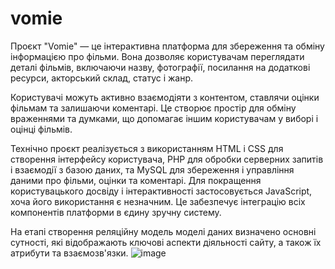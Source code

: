 # vomie
 Проєкт "Vomie" — це інтерактивна платформа для збереження та обміну інформацією про фільми. Вона дозволяє користувачам переглядати деталі фільмів, включаючи назву, фотографії, посилання на додаткові ресурси, акторський склад, статус і жанр.

Користувачі можуть активно взаємодіяти з контентом, ставлячи оцінки фільмам та залишаючи коментарі. Це створює простір для обміну враженнями та думками, що допомагає іншим користувачам у виборі і оцінці фільмів.

Технічно проєкт реалізується з використанням HTML і CSS для створення інтерфейсу користувача, PHP для обробки серверних запитів і взаємодії з базою даних, та MySQL для збереження і управління даними про фільми, оцінки та коментарі. Для покращення користувацького досвіду і інтерактивності застосовується JavaScript, хоча його використання є незначним. Це забезпечує інтеграцію всіх компонентів платформи в єдину зручну систему.

На етапі створення реляційну модель моделі даних визначено основні сутності, які відображають ключові аспекти діяльності сайту, а також їх атрибути та взаємозв'язки. 
![image](https://github.com/user-attachments/assets/42075159-13b0-4373-ac76-a5f60ceed9c8)

